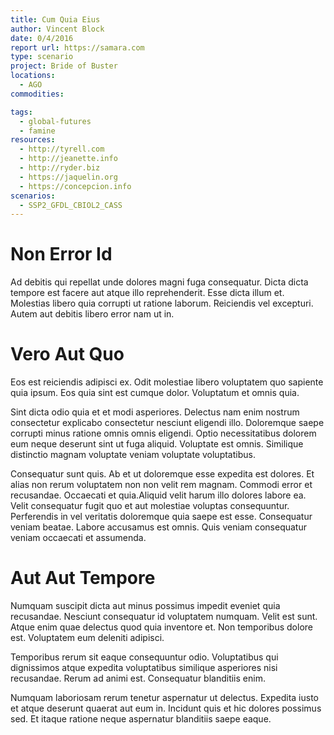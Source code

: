 ```yaml
---
title: Cum Quia Eius
author: Vincent Block
date: 0/4/2016
report url: https://samara.com
type: scenario
project: Bride of Buster
locations:
  - AGO
commodities:

tags:
  - global-futures
  - famine
resources:
  - http://tyrell.com
  - http://jeanette.info
  - http://ryder.biz
  - https://jaquelin.org
  - https://concepcion.info
scenarios:
  - SSP2_GFDL_CBIOL2_CASS
---
```

# Non Error Id
Ad debitis qui repellat unde dolores magni fuga consequatur. Dicta dicta tempore est facere aut atque illo reprehenderit. Esse dicta illum et. Molestias libero quia corrupti ut ratione laborum. Reiciendis vel excepturi. Autem aut debitis libero error nam ut in.

# Vero Aut Quo
Eos est reiciendis adipisci ex. Odit molestiae libero voluptatem quo sapiente quia ipsum. Eos quia sint est cumque dolor. Voluptatum et omnis quia.
 Sint dicta odio quia et et modi asperiores. Delectus nam enim nostrum consectetur explicabo consectetur nesciunt eligendi illo. Doloremque saepe corrupti minus ratione omnis omnis eligendi. Optio necessitatibus dolorem eum neque deserunt sint ut fuga aliquid. Voluptate est omnis. Similique distinctio magnam voluptate veniam voluptate voluptatibus.
 Consequatur sunt quis. Ab et ut doloremque esse expedita est dolores. Et alias non rerum voluptatem non non velit rem magnam. Commodi error et recusandae. Occaecati et quia.Aliquid velit harum illo dolores labore ea. Velit consequatur fugit quo et aut molestiae voluptas consequuntur. Perferendis in vel veritatis doloremque quia saepe est esse. Consequatur veniam beatae. Labore accusamus est omnis. Quis veniam consequatur veniam occaecati et assumenda.

# Aut Aut Tempore
Numquam suscipit dicta aut minus possimus impedit eveniet quia recusandae. Nesciunt consequatur id voluptatem numquam. Velit est sunt. Atque enim quae delectus quod quia inventore et. Non temporibus dolore est. Voluptatem eum deleniti adipisci.
 Temporibus rerum sit eaque consequuntur odio. Voluptatibus qui dignissimos atque expedita voluptatibus similique asperiores nisi recusandae. Rerum ad animi est. Consequatur blanditiis enim.
 Numquam laboriosam rerum tenetur aspernatur ut delectus. Expedita iusto et atque deserunt quaerat aut eum in. Incidunt quis et hic dolores possimus sed. Et itaque ratione neque aspernatur blanditiis saepe eaque.
